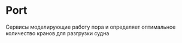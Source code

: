 # Port
Сервисы моделирующие работу пора и определяет оптимальное количество кранов для разгрузки судна
